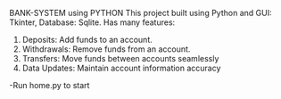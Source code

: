 BANK-SYSTEM using PYTHON 
This project built using Python and GUI: Tkinter, Database: Sqlite.
Has many features:
  1. Deposits: Add funds to an account.
  2. Withdrawals: Remove funds from an account.
  3. Transfers: Move funds between accounts seamlessly
  4. Data Updates: Maintain account information accuracy

-Run home.py to start
